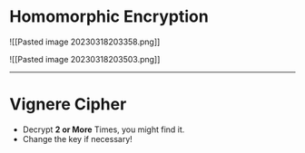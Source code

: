 # Homomorphic Encryption
![[Pasted image 20230318203358.png]]

![[Pasted image 20230318203503.png]]

---
# Vignere Cipher
- Decrypt **2 or More** Times, you might find it.
- Change the key if necessary!